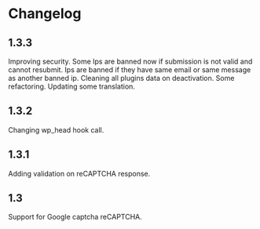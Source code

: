 # Changelog

## 1.3.3
Improving security. 
Some Ips are banned now if submission is not valid and cannot resubmit.
Ips are banned if they have same email or same message as another banned ip.
Cleaning all plugins data on deactivation.
Some refactoring.
Updating some translation.

## 1.3.2
Changing wp_head hook call.

## 1.3.1
Adding validation on reCAPTCHA response.

## 1.3

Support for Google captcha reCAPTCHA.